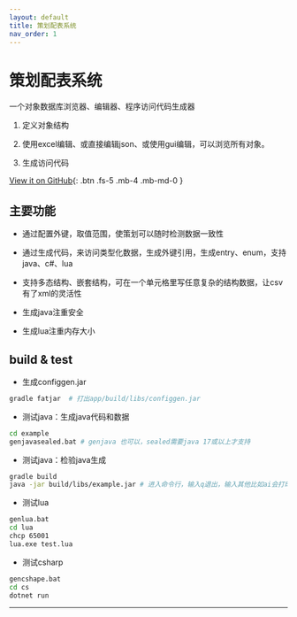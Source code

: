 ```yaml
---
layout: default
title: 策划配表系统
nav_order: 1
---
```


# 策划配表系统

一个对象数据库浏览器、编辑器、程序访问代码生成器


1. 定义对象结构

2. 使用excel编辑、或直接编辑json、或使用gui编辑，可以浏览所有对象。

3. 生成访问代码

[View it on GitHub][cfggen repo]{: .btn .fs-5 .mb-4 .mb-md-0 }

## 主要功能

* 通过配置外键，取值范围，使策划可以随时检测数据一致性

* 通过生成代码，来访问类型化数据，生成外键引用，生成entry、enum，支持java、c#、lua

* 支持多态结构、嵌套结构，可在一个单元格里写任意复杂的结构数据，让csv有了xml的灵活性

* 生成java注重安全

* 生成lua注重内存大小

## build & test

* 生成configgen.jar
```bash
gradle fatjar  # 打出app/build/libs/configgen.jar
```

* 测试java：生成java代码和数据
```bash
cd example
genjavasealed.bat # genjava 也可以，sealed需要java 17或以上才支持
```

* 测试java：检验java生成
```bash
gradle build 
java -jar build/libs/example.jar # 进入命令行，输入q退出，输入其他比如ai会打印表名称以ai开头的结构定义和数据
```

* 测试lua
```bash
genlua.bat 
cd lua
chcp 65001
lua.exe test.lua
```

* 测试csharp

```bash
gencshape.bat 
cd cs
dotnet run
```

---

[cfggen repo]: https://github.com/stallboy/cfggen
